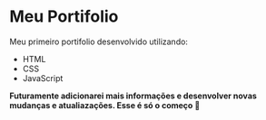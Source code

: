 # Meu Portifolio
  Meu primeiro portifolio desenvolvido utilizando:
  * HTML
  * CSS
  * JavaScript

    
 **Futuramente adicionarei mais informações e desenvolver novas mudanças e atualiazações. Esse é só o começo 🚀**
#
